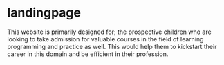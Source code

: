 # landingpage
This website is primarily designed for; the prospective children who are looking to take admission for valuable courses in the field of learning programming and practice as well.  This would help them to kickstart their career in this domain and be efficient in their profession.
